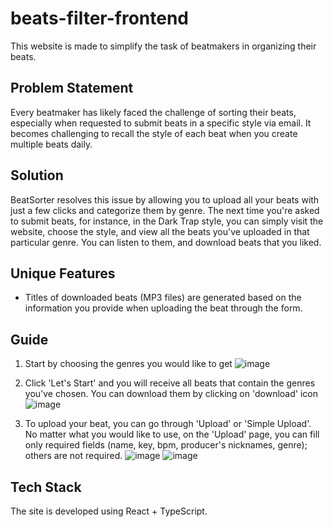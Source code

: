 # beats-filter-frontend

This website is made to simplify the task of beatmakers in organizing their beats.

## Problem Statement

Every beatmaker has likely faced the challenge of sorting their beats, especially when requested to submit beats in a specific style via email. It becomes challenging to recall the style of each beat when you create multiple beats daily.

## Solution

BeatSorter resolves this issue by allowing you to upload all your beats with just a few clicks and categorize them by genre. The next time you're asked to submit beats, for instance, in the Dark Trap style, you can simply visit the website, choose the style, and view all the beats you've uploaded in that particular genre. You can listen to them, and download beats that you liked.

## Unique Features

- Titles of downloaded beats (MP3 files) are generated based on the information you provide when uploading the beat through the form.

## Guide


1. Start by choosing the genres you would like to get
![image](https://github.com/siqqdev/beats-filter/assets/144137886/db7e366d-e011-476a-86f9-0b193879743d)

3. Click 'Let's Start' and you will receive all beats that contain the genres you've chosen. You can download them by clicking on 'download' icon
![image](https://github.com/siqqdev/beats-filter/assets/144137886/9faeb354-1a40-415f-9791-8ab7b97cbb6a)

5. To upload your beat, you can go through 'Upload' or 'Simple Upload'. No matter what you would like to use, on the 'Upload' page, you can fill only required fields (name, key, bpm, producer's nicknames, genre); others are not required.
![image](https://github.com/siqqdev/beats-filter/assets/144137886/63ec0f61-d97f-4269-80b9-6e8e16c3d619)
![image](https://github.com/siqqdev/beats-filter/assets/144137886/a270e761-2c24-488b-9339-68ada2b1427e)





## Tech Stack

The site is developed using React + TypeScript.
